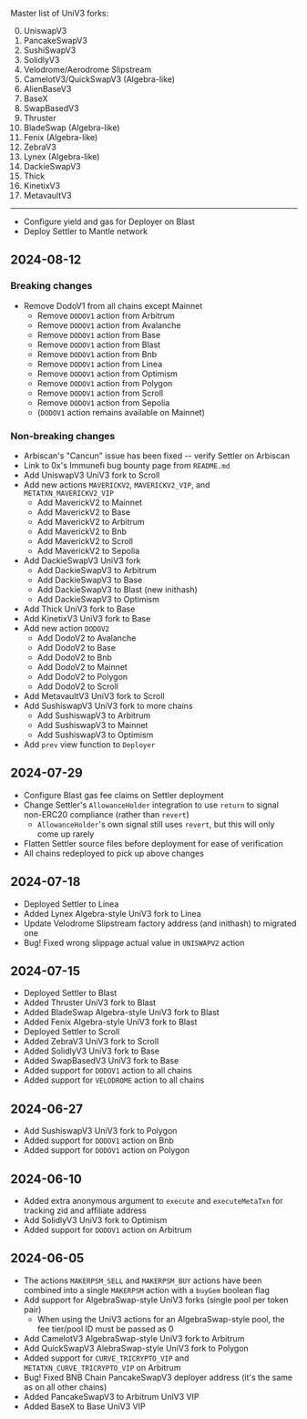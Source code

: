 Master list of UniV3 forks:

  0. UniswapV3
  1. PancakeSwapV3
  2. SushiSwapV3
  3. SolidlyV3
  4. Velodrome/Aerodrome Slipstream
  5. CamelotV3/QuickSwapV3 (Algebra-like)
  6. AlienBaseV3
  7. BaseX
  8. SwapBasedV3
  9. Thruster
  10. BladeSwap (Algebra-like)
  11. Fenix (Algebra-like)
  12. ZebraV3
  13. Lynex (Algebra-like)
  14. DackieSwapV3
  15. Thick
  16. KinetixV3
  17. MetavaultV3

---

* Configure yield and gas for Deployer on Blast
* Deploy Settler to Mantle network

## 2024-08-12

### Breaking changes

* Remove DodoV1 from all chains except Mainnet
  * Remove `DODOV1` action from Arbitrum
  * Remove `DODOV1` action from Avalanche
  * Remove `DODOV1` action from Base
  * Remove `DODOV1` action from Blast
  * Remove `DODOV1` action from Bnb
  * Remove `DODOV1` action from Linea
  * Remove `DODOV1` action from Optimism
  * Remove `DODOV1` action from Polygon
  * Remove `DODOV1` action from Scroll
  * Remove `DODOV1` action from Sepolia
  * (`DODOV1` action remains available on Mainnet)

### Non-breaking changes

* Arbiscan's "Cancun" issue has been fixed -- verify Settler on Arbiscan
* Link to 0x's Immunefi bug bounty page from `README.md`
* Add UniswapV3 UniV3 fork to Scroll
* Add new actions `MAVERICKV2`, `MAVERICKV2_VIP`, and `METATXN_MAVERICKV2_VIP`
  * Add MaverickV2 to Mainnet
  * Add MaverickV2 to Base
  * Add MaverickV2 to Arbitrum
  * Add MaverickV2 to Bnb
  * Add MaverickV2 to Scroll
  * Add MaverickV2 to Sepolia
* Add DackieSwapV3 UniV3 fork
  * Add DackieSwapV3 to Arbitrum
  * Add DackieSwapV3 to Base
  * Add DackieSwapV3 to Blast (new inithash)
  * Add DackieSwapV3 to Optimism
* Add Thick UniV3 fork to Base
* Add KinetixV3 UniV3 fork to Base
* Add new action `DODOV2`
  * Add DodoV2 to Avalanche
  * Add DodoV2 to Base
  * Add DodoV2 to Bnb
  * Add DodoV2 to Mainnet
  * Add DodoV2 to Polygon
  * Add DodoV2 to Scroll
* Add MetavaultV3 UniV3 fork to Scroll
* Add SushiswapV3 UniV3 fork to more chains
  * Add SushiswapV3 to Arbitrum
  * Add SushiswapV3 to Mainnet
  * Add SushiswapV3 to Optimism
* Add `prev` view function to `Deployer`

## 2024-07-29

* Configure Blast gas fee claims on Settler deployment
* Change Settler's `AllowanceHolder` integration to use `return` to signal non-ERC20 compliance (rather than `revert`)
  * `AllowanceHolder`'s own signal still uses `revert`, but this will only come up rarely
* Flatten Settler source files before deployment for ease of verification
* All chains redeployed to pick up above changes

## 2024-07-18

* Deployed Settler to Linea
* Added Lynex Algebra-style UniV3 fork to Linea
* Update Velodrome Slipstream factory address (and inithash) to migrated one
* Bug! Fixed wrong slippage actual value in `UNISWAPV2` action

## 2024-07-15

* Deployed Settler to Blast
* Added Thruster UniV3 fork to Blast
* Added BladeSwap Algebra-style UniV3 fork to Blast
* Added Fenix Algebra-style UniV3 fork to Blast
* Deployed Settler to Scroll
* Added ZebraV3 UniV3 fork to Scroll
* Added SolidlyV3 UniV3 fork to Base
* Added SwapBasedV3 UniV3 fork to Base
* Added support for `DODOV1` action to all chains
* Added support for `VELODROME` action to all chains

## 2024-06-27

* Add SushiswapV3 UniV3 fork to Polygon
* Added support for `DODOV1` action on Bnb
* Added support for `DODOV1` action on Polygon

## 2024-06-10

* Added extra anonymous argument to `execute` and `executeMetaTxn` for tracking
  zid and affiliate address
* Add SolidlyV3 UniV3 fork to Optimism
* Added support for `DODOV1` action on Arbitrum

## 2024-06-05

* The actions `MAKERPSM_SELL` and `MAKERPSM_BUY` actions have been combined into
  a single `MAKERPSM` action with a `buyGem` boolean flag
* Add support for AlgebraSwap-style UniV3 forks (single pool per token pair)
  * When using the UniV3 actions for an AlgebraSwap-style pool, the fee
    tier/pool ID must be passed as 0
* Add CamelotV3 AlgebraSwap-style UniV3 fork to Arbitrum
* Add QuickSwapV3 AlebraSwap-style UniV3 fork to Polygon
* Added support for `CURVE_TRICRYPTO_VIP` and `METATXN_CURVE_TRICRYPTO_VIP` on
  Arbitrum
* Bug! Fixed BNB Chain PancakeSwapV3 deployer address (it's the same as on all
  other chains)
* Added PancakeSwapV3 to Arbitrum UniV3 VIP
* Added BaseX to Base UniV3 VIP

